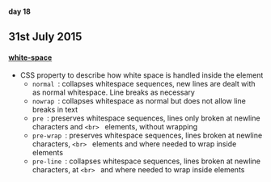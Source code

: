#### day 18
## 31st July 2015

#### [white-space](https://developer.mozilla.org/en-US/docs/Web/CSS/white-space)
* CSS property to describe how white space is handled inside the element
  * `normal `: collapses whitespace sequences, new lines are dealt with as normal whitespace. Line breaks as necessary
  * `nowrap `: collapses whitespace as normal but does not allow line breaks in text
  * `pre `: preserves whitespace sequences, lines only broken at newline characters and `<br> ` elements, without wrapping
  * `pre-wrap `: preserves whitespace sequences, lines broken at newline characters, `<br> ` elements and where needed to wrap inside elements
  * `pre-line `: collapses whitespace sequences, lines broken at newline characters, at `<br> ` and where needed to wrap inside elements
